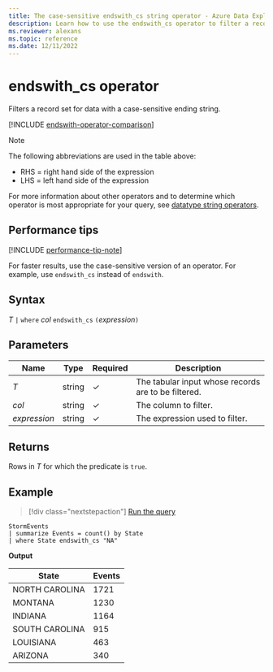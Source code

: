 ```yaml
---
title: The case-sensitive endswith_cs string operator - Azure Data Explorer
description: Learn how to use the endswith_cs operator to filter a record set for data with a case-sensitive ending string. 
ms.reviewer: alexans
ms.topic: reference
ms.date: 12/11/2022
---
```

# endswith_cs operator

Filters a record set for data with a case-sensitive ending string.

[!INCLUDE [endswith-operator-comparison](../../includes/endswith-operator-comparison.md)]

> [!NOTE]
> The following abbreviations are used in the table above:
>
> * RHS = right hand side of the expression
> * LHS = left hand side of the expression

For more information about other operators and to determine which operator is most appropriate for your query, see [datatype string operators](datatypes-string-operators.md).

## Performance tips

[!INCLUDE [performance-tip-note](../../includes/performance-tip-note.md)]

For faster results, use the case-sensitive version of an operator. For example, use `endswith_cs` instead of `endswith`.

## Syntax

*T* `|` `where` *col* `endswith_cs` `(`*expression*`)`

## Parameters

| Name | Type | Required | Description |
|--|--|--|--|
| *T* | string | &check;| The tabular input whose records are to be filtered. |
| *col* | string | &check; | The column to filter. |
| *expression* | string | &check; | The expression used to filter. |

## Returns

Rows in *T* for which the predicate is `true`.

## Example

> [!div class="nextstepaction"]
> <a href="https://dataexplorer.azure.com/clusters/help/databases/Samples?query=H4sIAAAAAAAAAwsuyS/KdS1LzSsp5qpRKC7NzU0syqxKVYAIKdgqJOeX5pVoaCokVSoElySWpAJVlWekFqVCeAqpeSnF5ZklGfHJxQpKfo5KAE4M2OtQAAAA" target="_blank">Run the query</a>

```kusto
StormEvents
| summarize Events = count() by State
| where State endswith_cs "NA"
```

**Output**

|State|Events|
|--|--|
|NORTH CAROLINA |1721|
|MONTANA |1230|
|INDIANA |1164|
|SOUTH CAROLINA| 915|
|LOUISIANA| 463|
|ARIZONA| 340|
